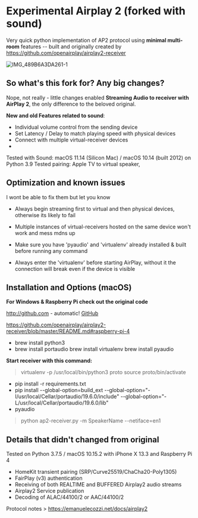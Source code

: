 # Experimental Airplay 2 (forked with sound)

Very quick python implementation of AP2 protocol using **minimal multi-room** features -- built and originally created by https://github.com/openairplay/airplay2-receiver


![IMG_489B6A3DA261-1](https://user-images.githubusercontent.com/48214337/117120989-55222c00-ad94-11eb-9520-2e22e601eb45.jpeg)


## So what's this fork for? Any big changes?

Nope, not really - little changes enabled **Streaming Audio to receiver with AirPlay 2**, the only difference to the beloved original.


**New and old Features related to sound**:

- Individual volume control from the sending device
- Set Latency / Delay to match playing speed with physical devices
- Connect with multiple virtual-receiver devices
- 

Tested with Sound: macOS 11.14 (Silicon Mac) / macOS 10.14 (built 2012) on Python 3.9
Tested pairing: Apple TV to virtual speaker,  


## Optimization and known issues

I wont be able to fix them but let you know

- Always begin streaming first to virtual and then physical devices, otherwise its likely to fail

- Multiple instances of virtual-receivers hosted on the same device won't work and mess mdns up

- Make sure you have 'pyaudio' and 'virtualenv' already installed & built before running any command

- Always enter the 'virtualenv' before starting AirPlay, without it the connection will break even if the device is visible



## Installation and Options (macOS)

**For Windows & Raspberry Pi check out the original code**

http://github.com - automatic!
[GitHub](http://github.com)

https://github.com/openairplay/airplay2-receiver/blob/master/README.md#raspberry-pi-4

* brew install python3  
* brew install portaudio
brew install virtualenv
brew install pyaudio

**Start receiver with this command:**

> virtualenv -p /usr/local/bin/python3 proto
> source proto/bin/activate

* pip install -r requirements.txt 
* pip install --global-option=build_ext --global-option="-I/usr/local/Cellar/portaudio/19.6.0/include" --global-option="-L/usr/local/Cellar/portaudio/19.6.0/lib" 
* pyaudio

> python ap2-receiver.py -m SpeakerName --netiface=en1



## Details that didn't changed from original

Tested on Python 3.7.5 / macOS 10.15.2 with iPhone X 13.3 and Raspberry Pi 4

- HomeKit transient pairing (SRP/Curve25519/ChaCha20-Poly1305)
- FairPlay (v3) authentication
- Receiving of both REALTIME and BUFFERED Airplay2 audio streams
- Airplay2 Service publication
- Decoding of ALAC/44100/2 or AAC/44100/2

Protocol notes > https://emanuelecozzi.net/docs/airplay2

